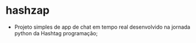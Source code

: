 # hashzap
* Projeto simples de app de chat em tempo real desenvolvido na jornada python da Hashtag programação;

